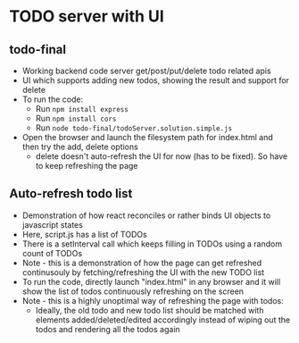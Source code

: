 # TODO server with UI

## todo-final
* Working backend code server get/post/put/delete todo related apis
* UI which supports adding new todos, showing the result and support for delete
* To run the code:
  * Run `npm install express`
  * Run `npm install cors`
  * Run `node todo-final/todoServer.solution.simple.js`
* Open the browser and launch the filesystem path for index.html and then try the add, delete options
  * delete doesn't auto-refresh the UI for now (has to be fixed). So have to keep refreshing the page

## Auto-refresh todo list
* Demonstration of how react reconciles or rather binds UI objects to javascript states
* Here, script.js has a list of TODOs
* There is a setInterval call which keeps filling in TODOs using a random count of TODOs
* Note - this is a demonstration of how the page can get refreshed continusouly by fetching/refreshing the UI
  with the new TODO list
* To run the code, directly launch "index.html" in any browser and it will show the list of todos continuously
  refreshing on the screen
* Note - this is a highly unoptimal way of refreshing the page with todos:
  * Ideally, the old todo and new todo list should be matched with elements added/deleted/edited accordingly
    instead of wiping out the todos and rendering all the todos again
